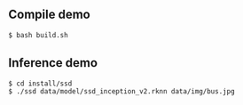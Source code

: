 ## Compile demo

```sh
$ bash build.sh
```

## Inference demo

```sh
$ cd install/ssd
$ ./ssd data/model/ssd_inception_v2.rknn data/img/bus.jpg
```